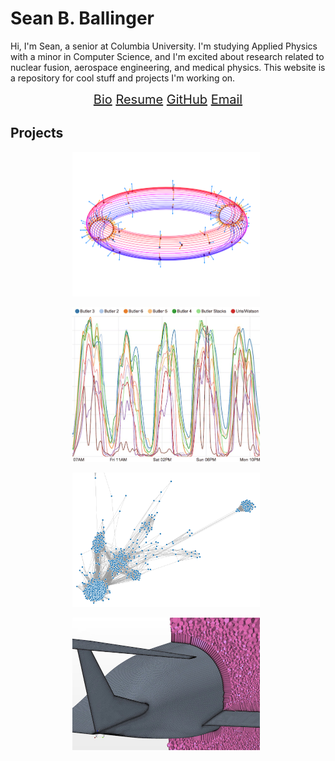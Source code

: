 # Sean B. Ballinger

Hi, I'm Sean, a senior at Columbia University. I'm studying Applied Physics with a minor in Computer Science, and I'm excited about research related to nuclear fusion, aerospace engineering, and medical physics. This website is a repository for cool stuff and projects I'm working on.

<center style="font-size: 20px"><a class="button" href="http://engineering.columbia.edu/sean-ballinger"><i class="fa fa-user"></i> Bio</a> <a class="button" href="ballinger_resume.pdf"><i class="fa fa-file-text"></i> Resume</a>  <a class="button" href="https://github.com/sballin"><i class="fa fa-github fa-lg"></i> GitHub</a> <a class="button" href="mailto:s.ballinger@columbia.edu"><i class="fa fa-envelope"></i> Email</a></center>

## Projects

<center>
<a href="physics/plasma-filaments"><img src="thumb_3d.png" style="display: inline-block; width: 300px; margin-right: 1%; margin-bottom: 1em;"></a>
<a href="http://www.columbia.edu/~sbb2151/rho_t/"><img src="thumb_finals.png" style="display: inline-block; width: 300px; margin-right: 1%; margin-bottom: 1em;"></a>
<a href="code/friend-graph"><img src="thumb_connections.png" style="display: inline-block; width: 300px; margin-right: 1%; margin-bottom: 1em;"></a>
<!-- <a href="code/mandelbrot"><img src="http://sball.in/thumb_cbrot.png" style="display: inline-block; height: 175px; margin-right: 1%; margin-bottom: 1em;"></a> -->
<a href="physics/papers"><img src="thumb_star.jpg" style="display: inline-block; width: 300px; margin-right: 1%; margin-bottom: 1em;"></a>
</center>
<p style="clear: both;">

